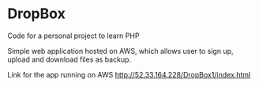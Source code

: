 # DropBox
Code for a personal project to learn PHP

Simple web application hosted on AWS, which allows user to sign up, upload and download files as backup.

Link for the app running on AWS
http://52.33.164.228/DropBox1/index.html
